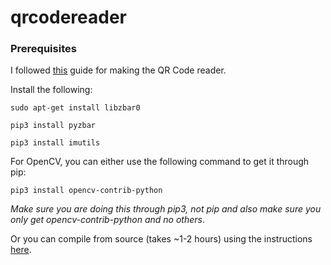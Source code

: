 # qrcodereader

### Prerequisites

I followed [this](https://www.pyimagesearch.com/2018/05/21/an-opencv-barcode-and-qr-code-scanner-with-zbar/) guide for making the QR Code reader.

Install the following:

`sudo apt-get install libzbar0`

`pip3 install pyzbar`

`pip3 install imutils`

For OpenCV, you can either use the following command to get it through pip:

`pip3 install opencv-contrib-python`

*Make sure you are doing this through pip3, not pip and also make sure you only get opencv-contrib-python and no others*.

Or you can compile from source (takes ~1-2 hours) using the instructions [here](https://pimylifeup.com/raspberry-pi-opencv/).


